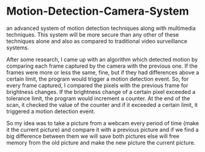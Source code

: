 # Motion-Detection-Camera-System
an advanced system of motion detection techniques along with multimedia techniques. This system will be more secure than any other of these techniques alone and also as compared to traditional video surveillance systems.

After some research, I came up with an algorithm which detected motion by comparing each frame captured by the camera with the previous one. If the frames were more or less the same, fine, but if they had differences above a certain limit, the program would trigger a motion detection event. So, for every frame captured, I compared the pixels with the previous frame for brightness changes. If the brightness change of a certain pixel exceeded a tolerance limit, the program would increment a counter. At the end of the scan, it checked the value of the counter and if it exceeded a certain limit, it triggered a motion detection event. 

So my idea was to take a picture from a webcam every period of time (make it the current picture) and compare it with a previous picture and if we find a big difference between them we will save both pictures else will free memory from the old picture and make the new picture the current picture.

